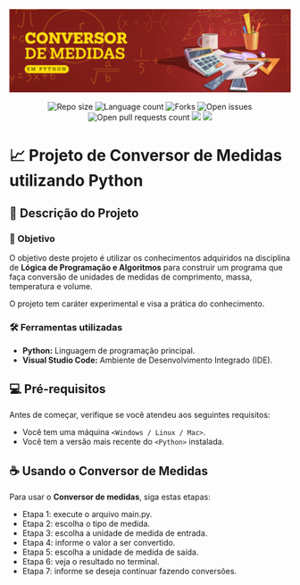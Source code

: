 <img src="/assets/banner-conversor-medidas.png"/>
<p align="center">
  <img src="https://img.shields.io/github/repo-size/lucasfcomaru/Conversor-de-medidas?style=for-the-badge" alt="Repo size" title="Repo size"/>
  <img src="https://img.shields.io/github/languages/count/lucasfcomaru/Conversor-de-medidas?style=for-the-badge" alt="Language count" title="Language count"/>
  <img src="https://img.shields.io/github/forks/lucasfcomaru/Conversor-de-medidas?style=for-the-badge" alt="Forks" title="Forks"/>
  <img src="https://img.shields.io/bitbucket/issues/lucasfcomaru/Conversor-de-medidas?style=for-the-badge" alt="Open issues" title="Open issues"/>
  <img src="https://img.shields.io/bitbucket/pr-raw/lucasfcomaru/Conversor-de-medidas?style=for-the-badge" alt="Open pull requests count" title="Open pull requests"/>
  <img src="http://img.shields.io/static/v1?label=STATUS&message=CONCLUIDO&color=GREEN&style=for-the-badge"/>
  <img src="http://img.shields.io/static/v1?label=License&message=MIT&color=green&style=for-the-badge"/>
</p>

# 📈 Projeto de Conversor de Medidas utilizando Python
## 📢 Descrição do Projeto
### 🎯 Objetivo
<p align="left">
    O objetivo deste projeto é utilizar os conhecimentos adquiridos na disciplina de <b>Lógica de Programação e Algoritmos</b> para construir um programa que faça conversão de unidades de medidas de comprimento, massa, temperatura e volume.
</p>
<p align="left">
  O projeto tem caráter experimental e visa a prática do conhecimento.
</p>

### 🛠️ Ferramentas utilizadas
<ul>
  <li><b>Python:</b> Linguagem de programação principal.</li>
  <li><b>Visual Studio Code:</b> Ambiente de Desenvolvimento Integrado (IDE).</li>
</ul>

## 💻 Pré-requisitos

Antes de começar, verifique se você atendeu aos seguintes requisitos:

- Você tem uma máquina `<Windows / Linux / Mac>`.
- Você tem a versão mais recente do `<Python>` instalada.

## ☕ Usando o Conversor de Medidas

Para usar o <b>Conversor de medidas</b>, siga estas etapas:

<ul>
    <li>Etapa 1: execute o arquivo main.py.</li>
    <li>Etapa 2: escolha o tipo de medida.</li>
    <li>Etapa 3: escolha a unidade de medida de entrada.</li>
    <li>Etapa 4: informe o valor a ser convertido.</li>
    <li>Etapa 5: escolha a unidade de medida de saída.</li>
    <li>Etapa 6: veja o resultado no terminal.</li>
    <li>Etapa 7: informe se deseja continuar fazendo conversões.</li>
</ul>

